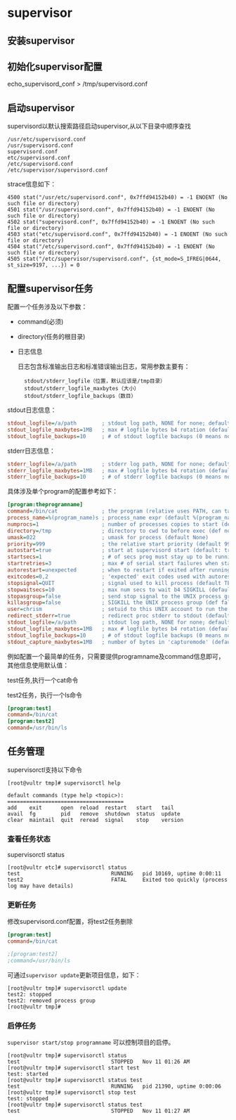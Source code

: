 # supervisor
## 安装supervisor


## 初始化supervisor配置
echo_supervisord_conf > /tmp/supervisord.conf

## 启动supervisor
supervisord以默认搜索路径启动supervisor,从以下目录中顺序查找
    
    /usr/etc/supervisord.conf
    /usr/supervisord.conf
    supervisord.conf
    etc/supervisord.conf
    /etc/supervisord.conf
    /etc/supervisor/supervisord.conf

strace信息如下：
```console
4500 stat("/usr/etc/supervisord.conf", 0x7ffd94152b40) = -1 ENOENT (No such file or directory)
4501 stat("/usr/supervisord.conf", 0x7ffd94152b40) = -1 ENOENT (No such file or directory)
4502 stat("supervisord.conf", 0x7ffd94152b40) = -1 ENOENT (No such file or directory)
4503 stat("etc/supervisord.conf", 0x7ffd94152b40) = -1 ENOENT (No such file or directory)
4504 stat("/etc/supervisord.conf", 0x7ffd94152b40) = -1 ENOENT (No such file or directory)
4505 stat("/etc/supervisor/supervisord.conf", {st_mode=S_IFREG|0644, st_size=9197, ...}) = 0
```
## 配置supervisor任务
配置一个任务涉及以下参数：

- command(必须)
- directory(任务的根目录)

- 日志信息
    
    日志包含标准输出日志和标准错误输出日志，常用参数主要有：

        stdout/stderr_logfile（位置，默认应该是/tmp目录）
        stdout/stderr_logfile_maxbytes（大小）
        stdout/stderr_logfile_backups（数目）

stdout日志信息：
```ini
stdout_logfile=/a/path        ; stdout log path, NONE for none; default AUTO
stdout_logfile_maxbytes=1MB   ; max # logfile bytes b4 rotation (default 50MB)
stdout_logfile_backups=10     ; # of stdout logfile backups (0 means none, default 10)
```
stderr日志信息：
```ini
stderr_logfile=/a/path        ; stderr log path, NONE for none; default AUTO
stderr_logfile_maxbytes=1MB   ; max # logfile bytes b4 rotation (default 50MB)
stderr_logfile_backups=10     ; # of stderr logfile backups (0 means none, default 10)
```

具体涉及单个program的配置参考如下：
```ini
[program:theprogramname]
command=/bin/cat              ; the program (relative uses PATH, can take args)
process_name=%(program_name)s ; process_name expr (default %(program_name)s)
numprocs=1                    ; number of processes copies to start (def 1)
directory=/tmp                ; directory to cwd to before exec (def no cwd)
umask=022                     ; umask for process (default None)
priority=999                  ; the relative start priority (default 999)
autostart=true                ; start at supervisord start (default: true)
startsecs=1                   ; # of secs prog must stay up to be running (def. 1)
startretries=3                ; max # of serial start failures when starting (default 3)
autorestart=unexpected        ; when to restart if exited after running (def: unexpected)
exitcodes=0,2                 ; 'expected' exit codes used with autorestart (default 0,2)
stopsignal=QUIT               ; signal used to kill process (default TERM)
stopwaitsecs=10               ; max num secs to wait b4 SIGKILL (default 10)
stopasgroup=false             ; send stop signal to the UNIX process group (default false)
killasgroup=false             ; SIGKILL the UNIX process group (def false)
user=chrism                   ; setuid to this UNIX account to run the program
redirect_stderr=true          ; redirect proc stderr to stdout (default false)
stdout_logfile=/a/path        ; stdout log path, NONE for none; default AUTO
stdout_logfile_maxbytes=1MB   ; max # logfile bytes b4 rotation (default 50MB)
stdout_logfile_backups=10     ; # of stdout logfile backups (0 means none, default 10)
stdout_capture_maxbytes=1MB   ; number of bytes in 'capturemode' (default 0)
```

例如配置一个最简单的任务，只需要提供programname及command信息即可，其他信息使用默认值：
    
test任务,执行一个cat命令

test2任务，执行一个ls命令
```ini
[program:test]
command=/bin/cat
[program:test2]
command=/usr/bin/ls
```

## 任务管理
supervisorctl支持以下命令
```console
[root@vultr tmp]# supervisorctl help

default commands (type help <topic>):
=====================================
add    exit      open  reload  restart   start   tail   
avail  fg        pid   remove  shutdown  status  update 
clear  maintail  quit  reread  signal    stop    version
```

### 查看任务状态

supervisorctl status

```console
[root@vultr etc]# supervisorctl status
test                             RUNNING   pid 10169, uptime 0:00:11
test2                            FATAL     Exited too quickly (process log may have details)
```

### 更新任务
修改supervisord.conf配置，将test2任务删除
```ini
[program:test]
command=/bin/cat

;[program:test2]
;command=/usr/bin/ls
```
可通过`supervisor update`更新项目信息，如下：
```console
[root@vultr tmp]# supervisorctl update
test2: stopped
test2: removed process group
[root@vultr tmp]# 
```


### 启停任务
`supervisor start/stop programname` 可以控制项目的启停。
```console
[root@vultr tmp]# supervisorctl status
test                             STOPPED   Nov 11 01:26 AM
[root@vultr tmp]# supervisorctl start test
test: started
[root@vultr tmp]# supervisorctl status test
test                             RUNNING   pid 21390, uptime 0:00:06
[root@vultr tmp]# supervisorctl stop test
test: stopped
[root@vultr tmp]# supervisorctl status test
test                             STOPPED   Nov 11 01:27 AM
```